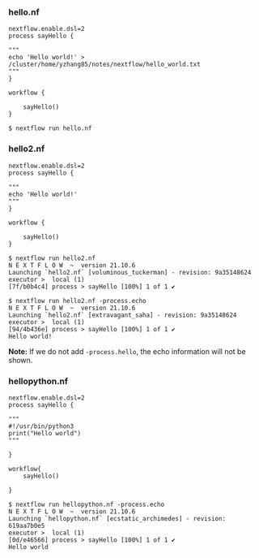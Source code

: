 ### hello.nf
```
nextflow.enable.dsl=2
process sayHello {

"""
echo 'Hello world!' > /cluster/home/yzhang85/notes/nextflow/hello_world.txt
"""
}

workflow {

    sayHello()
}
```

```
$ nextflow run hello.nf
```


### hello2.nf
```
nextflow.enable.dsl=2
process sayHello {

"""
echo 'Hello world!'
"""
}

workflow {

    sayHello()
}
```

```
$ nextflow run hello2.nf
N E X T F L O W  ~  version 21.10.6
Launching `hello2.nf` [voluminous_tuckerman] - revision: 9a35148624
executor >  local (1)
[7f/b0b4c4] process > sayHello [100%] 1 of 1 ✔
```

```
$ nextflow run hello2.nf -process.echo
N E X T F L O W  ~  version 21.10.6
Launching `hello2.nf` [extravagant_saha] - revision: 9a35148624
executor >  local (1)
[94/4b436e] process > sayHello [100%] 1 of 1 ✔
Hello world!
```

**Note:**  If we do not add `-process.hello`, the echo information will not be shown.

### hellopython.nf
```
nextflow.enable.dsl=2
process sayHello {

"""
#!/usr/bin/python3
print("Hello world")
"""

}

workflow{
    sayHello()

}
```

```
$ nextflow run hellopython.nf -process.echo
N E X T F L O W  ~  version 21.10.6
Launching `hellopython.nf` [ecstatic_archimedes] - revision: 619aa7b0e5
executor >  local (1)
[0d/e46566] process > sayHello [100%] 1 of 1 ✔
Hello world
```
